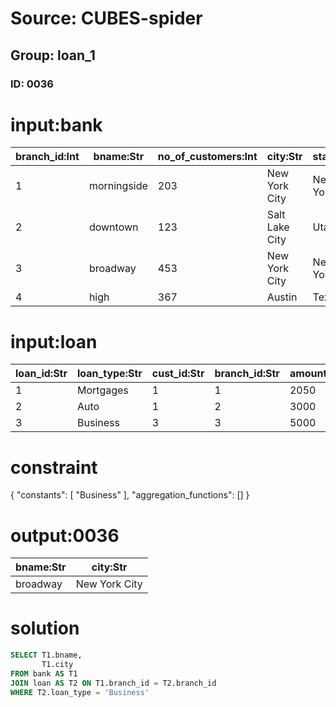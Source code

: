 # Source: CUBES-spider
## Group: loan_1
### ID: 0036

# input:bank

| branch_id:Int | bname:Str | no_of_customers:Int | city:Str | state:Str |
|---|---|---|---|---|
| 1 | morningside | 203 | New York City | New York |
| 2 | downtown | 123 | Salt Lake City | Utah |
| 3 | broadway | 453 | New York City | New York |
| 4 | high | 367 | Austin | Texas |

# input:loan

| loan_id:Str | loan_type:Str | cust_id:Str | branch_id:Str | amount:Int |
|---|---|---|---|---|
| 1 | Mortgages | 1 | 1 | 2050 |
| 2 | Auto | 1 | 2 | 3000 |
| 3 | Business | 3 | 3 | 5000 |

# constraint

{
  "constants": [
    "Business"
  ],
  "aggregation_functions": []
}

# output:0036

| bname:Str | city:Str |
|---|---|
| broadway | New York City |

# solution

```sql
SELECT T1.bname,
       T1.city
FROM bank AS T1
JOIN loan AS T2 ON T1.branch_id = T2.branch_id
WHERE T2.loan_type = 'Business'
```
